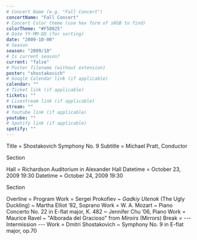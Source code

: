 ```yaml
---
# Concert Name (e.g. "Fall Concert")
concertName: "Fall Concert"
# Concert Color theme (use hex form of sRGB to find)
colorTheme: "#F58025"
# Date YY-MM-DD (for sorting)
date: "2009-10-00"
# Season
season: "2009/10"
# Is current season?
current: "false"
# Poster filename (without extension)
poster: "shostakovich"
# Google Calendar link (if applicable)
calendar: ""
# Ticket link (if applicable)
tickets: ""
# Livestream link (if applicable)
stream: ""
# Youtube link (if applicable)
youtube: ""
# Spotify link (if applicable)
spotify: ""
---
```

Title = Shostakovich Symphony No. 9
Subtitle = Michael Pratt, Conductor

Section

Hall = Richardson Auditorium in Alexander Hall
Datetime = October 23, 2009 19:30
Datetime = October 24, 2009 19:30

Section

Overline = Program
Work = Sergei Prokofiev ~ *Gadkiy Utenok* (The Ugly Duckling) ~ Martha Elliot ’82, Soprano
Work = W. A. Mozart ~ Piano Concerto No. 22 in E-flat major, K. 482 ~ Jennifer Chu ’06, Piano
Work = Maurice Ravel ~ "Alborada del Gracioso" from *Miroirs* (Mirrors)
Break = --- Intermission ---
Work = Dmitri Shostakovich ~ Symphony No. 9 in E-flat major, op.70
